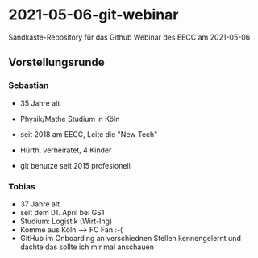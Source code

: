 # 2021-05-06-git-webinar
Sandkaste-Repository für das Github Webinar des EECC am 2021-05-06


## Vorstellungsrunde

### Sebastian

- 35 Jahre alt
- Physik/Mathe Studium in Köln
- seit 2018 am EECC, Leite die "New Tech"
- Hürth, verheiratet, 4 Kinder

- git benutze seit 2015 profesionell

### Tobias

- 37 Jahre alt
- seit dem 01. April bei GS1
- Studium: Logistik (Wirt-Ing)
- Komme aus Köln --> FC Fan :-(
- GitHub im Onboarding an verschiednen Stellen kennengelernt und dachte das sollte ich mir mal anschauen
